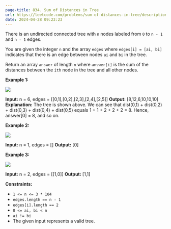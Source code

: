 ```yaml
---
page-title: 834. Sum of Distances in Tree
url: https://leetcode.com/problems/sum-of-distances-in-tree/description/?envType=daily-question&envId=2024-04-28
date: 2024-04-28 09:23:23
---
```

There is an undirected connected tree with `n` nodes labeled from `0` to `n - 1` and `n - 1` edges.

You are given the integer `n` and the array `edges` where `edges[i] = [ai, bi]` indicates that there is an edge between nodes `ai` and `bi` in the tree.

Return an array `answer` of length `n` where `answer[i]` is the sum of the distances between the `ith` node in the tree and all other nodes.

**Example 1:**

![](https://assets.leetcode.com/uploads/2021/07/23/lc-sumdist1.jpg)

**Input:** n = 6, edges = \[\[0,1\],\[0,2\],\[2,3\],\[2,4\],\[2,5\]\]
**Output:** \[8,12,6,10,10,10\]
**Explanation:** The tree is shown above.
We can see that dist(0,1) + dist(0,2) + dist(0,3) + dist(0,4) + dist(0,5)
equals 1 + 1 + 2 + 2 + 2 = 8.
Hence, answer\[0\] = 8, and so on.

**Example 2:**

![](https://assets.leetcode.com/uploads/2021/07/23/lc-sumdist2.jpg)

**Input:** n = 1, edges = \[\]
**Output:** \[0\]

**Example 3:**

![](https://assets.leetcode.com/uploads/2021/07/23/lc-sumdist3.jpg)

**Input:** n = 2, edges = \[\[1,0\]\]
**Output:** \[1,1\]

**Constraints:**

-   `1 <= n <= 3 * 104`
-   `edges.length == n - 1`
-   `edges[i].length == 2`
-   `0 <= ai, bi < n`
-   `ai != bi`
-   The given input represents a valid tree.
